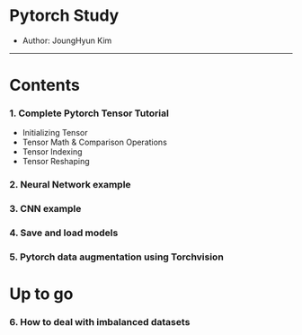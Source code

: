 # Pytorch Study 
 - Author: JoungHyun Kim 

--------------------------------------------------------------------------
# Contents
  ### 1. Complete Pytorch Tensor Tutorial 
  - Initializing Tensor 
  - Tensor Math & Comparison Operations 
  - Tensor Indexing 
  - Tensor Reshaping 

  ### 2. Neural Network example
  ### 3. CNN example 
  ### 4. Save and load models 
  ### 5. Pytorch data augmentation using Torchvision

  # Up to go 
  ### 6. How to deal with imbalanced datasets 